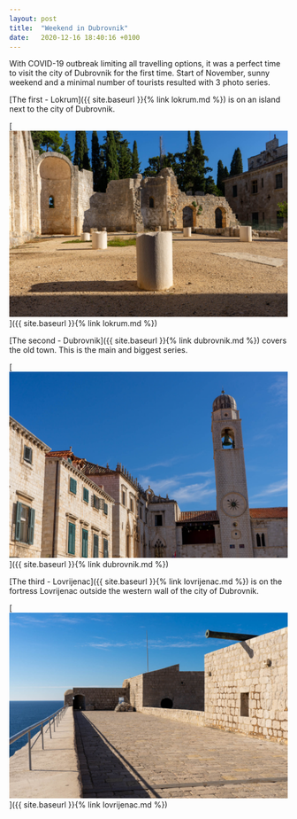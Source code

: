```yaml
---
layout: post
title:  "Weekend in Dubrovnik"
date:   2020-12-16 18:40:16 +0100
---
```


With COVID-19 outbreak limiting all travelling options, it was a perfect time to visit the city of Dubrovnik for the first time.
Start of November, sunny weekend and a minimal number of tourists resulted with 3 photo series.

[The first - Lokrum]({{ site.baseurl }}{% link lokrum.md %}) is on an island next to the city of Dubrovnik.

[![Lokrum](/images/photos/lokrum/lokrum-9.jpg)]({{ site.baseurl }}{% link lokrum.md %})

[The second - Dubrovnik]({{ site.baseurl }}{% link dubrovnik.md %}) covers the old town. This is the main and biggest series.

[![Dubrovnik](/images/photos/dubrovnik/dubrovnik-15.jpg)]({{ site.baseurl }}{% link dubrovnik.md %})

[The third - Lovrijenac]({{ site.baseurl }}{% link lovrijenac.md %}) is on the fortress Lovrijenac outside the western wall of the city of Dubrovnik.

[![Lovrijenac](/images/photos/lovrijenac/lovrijenac-4.jpg)]({{ site.baseurl }}{% link lovrijenac.md %})
